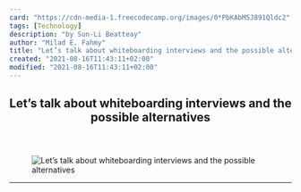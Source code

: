 ```yaml
---
card: "https://cdn-media-1.freecodecamp.org/images/0*PbKAbM5J891Qldc2"
tags: [Technology]
description: "by Sun-Li Beatteay"
author: "Milad E. Fahmy"
title: "Let’s talk about whiteboarding interviews and the possible alternatives"
created: "2021-08-16T11:43:11+02:00"
modified: "2021-08-16T11:43:11+02:00"
---
```

<div class="site-wrapper">
<main id="site-main" class="site-main outer">
<div class="inner">
<article class="post-full post tag-technology tag-careers tag-interview tag-programming tag-tech ">
<header class="post-full-header">
<h1 class="post-full-title">Let’s talk about whiteboarding interviews and the possible alternatives</h1>
</header>
<figure class="post-full-image">
<picture>
<source media="(max-width: 700px)" sizes="1px" srcset="data:image/gif;base64,R0lGODlhAQABAIAAAAAAAP///yH5BAEAAAAALAAAAAABAAEAAAIBRAA7 1w">
<source media="(min-width: 701px)" sizes="(max-width: 800px) 400px,
(max-width: 1170px) 700px,
1400px" srcset="https://cdn-media-1.freecodecamp.org/images/0*PbKAbM5J891Qldc2 300w,
https://cdn-media-1.freecodecamp.org/images/0*PbKAbM5J891Qldc2 600w,
https://cdn-media-1.freecodecamp.org/images/0*PbKAbM5J891Qldc2 1000w,
https://cdn-media-1.freecodecamp.org/images/0*PbKAbM5J891Qldc2 2000w">
<img onerror="this.style.display='none'" src="https://cdn-media-1.freecodecamp.org/images/0*PbKAbM5J891Qldc2" alt="Let’s talk about whiteboarding interviews and the possible alternatives">
</picture>
</figure>
<section class="post-full-content">
<div class="post-content medium-migrated-article">
</div>
<hr>
</section>
</article>
</div>
</main>
</div>
<!-- Google Tag Manager (noscript) -->
<!-- End Google Tag Manager (noscript) -->
